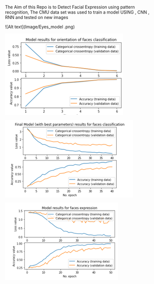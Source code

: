 The Aim of this Repo is to Detect Facial Expression using pattern recognition, The CMU data set was used to train a model USING , CNN , RNN  and tested on new images

![Alt text](Image/Eyes_model .png)

![Alt text](Image/Eyes_sun.png)

![Alt text](Image/Final_model_with_best_Parameters.png)

![Alt text](Image/Model_facial_expression.png)







